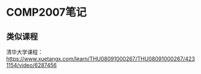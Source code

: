 # COMP2007笔记

## 类似课程
清华大学课程：https://www.xuetangx.com/learn/THU08091000267/THU08091000267/4231154/video/6287456
